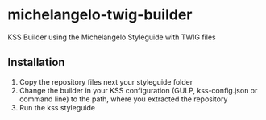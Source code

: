 # michelangelo-twig-builder
KSS Builder using the Michelangelo Styleguide with TWIG files

## Installation

1. Copy the repository files next your styleguide folder
2. Change the builder in your KSS configuration (GULP, kss-config.json or command line) to the path, where you extracted the repository
3. Run the kss styleguide
